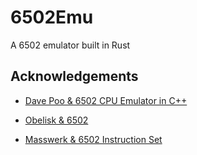 # 6502Emu

A 6502 emulator built in Rust

## Acknowledgements

 - [Dave Poo & 6502 CPU Emulator in C++](https://www.youtube.com/playlist?list=PLLwK93hM93Z13TRzPx9JqTIn33feefl37)

 - [Obelisk & 6502](http://www.6502.org/users/obelisk/)

 - [Masswerk & 6502 Instruction Set](https://www.masswerk.at/6502/6502_instruction_set.html)